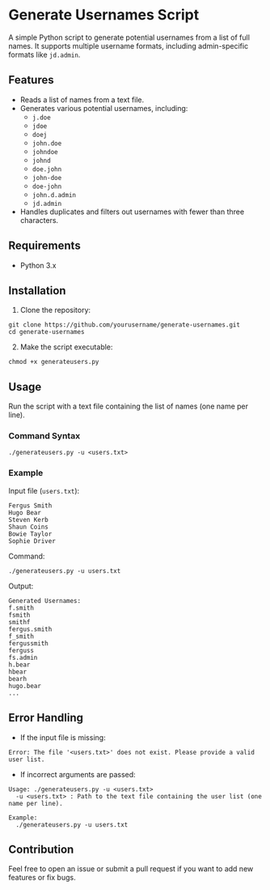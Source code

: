 # Generate Usernames Script

A simple Python script to generate potential usernames from a list of full names. It supports multiple username formats, including admin-specific formats like `jd.admin`.

## Features
- Reads a list of names from a text file.
- Generates various potential usernames, including:
  - `j.doe`
  - `jdoe`
  - `doej`
  - `john.doe`
  - `johndoe`
  - `johnd`
  - `doe.john`
  - `john-doe`
  - `doe-john`
  - `john.d.admin`
  - `jd.admin`
- Handles duplicates and filters out usernames with fewer than three characters.

## Requirements
- Python 3.x

## Installation
1. Clone the repository:
```
git clone https://github.com/yourusername/generate-usernames.git
cd generate-usernames
```
2. Make the script executable:
```
chmod +x generateusers.py
```

## Usage
Run the script with a text file containing the list of names (one name per line).

### Command Syntax
```
./generateusers.py -u <users.txt>
```

### Example
Input file (`users.txt`):
```
Fergus Smith
Hugo Bear
Steven Kerb
Shaun Coins
Bowie Taylor
Sophie Driver
```

Command:
```
./generateusers.py -u users.txt
```

Output:
```
Generated Usernames:
f.smith
fsmith
smithf
fergus.smith
f_smith
fergussmith
ferguss
fs.admin
h.bear
hbear
bearh
hugo.bear
...
```

## Error Handling
- If the input file is missing:
```
Error: The file '<users.txt>' does not exist. Please provide a valid user list.
```
- If incorrect arguments are passed:
```
Usage: ./generateusers.py -u <users.txt>
  -u <users.txt> : Path to the text file containing the user list (one name per line).

Example:
  ./generateusers.py -u users.txt
```

## Contribution
Feel free to open an issue or submit a pull request if you want to add new features or fix bugs.


